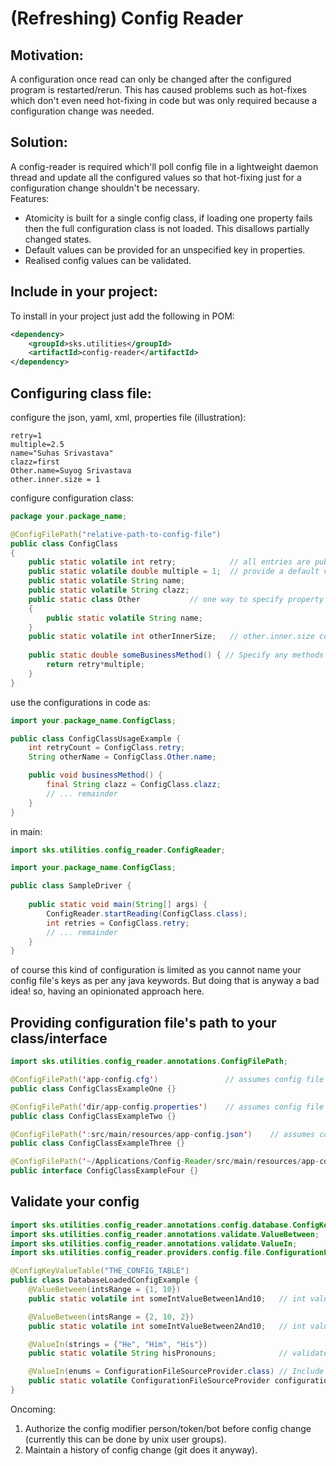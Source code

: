 # (Refreshing) Config Reader

## Motivation:
A configuration once read can only be changed after the configured program is restarted/rerun.
This has caused problems such as hot-fixes which don't even need hot-fixing in code but was only required because a configuration change was needed.

## Solution:
A config-reader is required which'll poll config file in a lightweight daemon thread and update all the configured values so that hot-fixing just for a configuration change shouldn't be necessary.  
Features:
- Atomicity is built for a single config class, if loading one property fails then the full configuration class is not loaded. This disallows partially changed states.
- Default values can be provided for an unspecified key in properties.
- Realised config values can be validated.

## Include in your project:
To install in your project just add the following in POM:
```xml
<dependency>
    <groupId>sks.utilities</groupId>
    <artifactId>config-reader</artifactId>
</dependency>
```

## Configuring class file:
configure the json, yaml, xml, properties file (illustration):
```properties
retry=1
multiple=2.5
name="Suhas Srivastava"
clazz=first
Other.name=Suyog Srivastava
other.inner.size = 1
```

configure configuration class:
```java
package your.package_name;

@ConfigFilePath("relative-path-to-config-file")
public class ConfigClass
{
    public static volatile int retry;            // all entries are public static so that you don't need to create unnecessary objects
    public static volatile double multiple = 1;  // provide a default value
    public static volatile String name;
    public static volatile String clazz;
    public static class Other           // one way to specify property grouping {see Other.name in the config file}
    {
        public static volatile String name;
    }
    public static volatile int otherInnerSize;   // other.inner.size converted to otherInnerSize. Another way to specify grouping
    
    public static double someBusinessMethod() { // Specify any methods (must be static)
        return retry*multiple;
    }
}
```

use the configurations in code as:
```java
import your.package_name.ConfigClass;

public class ConfigClassUsageExample {
    int retryCount = ConfigClass.retry;
    String otherName = ConfigClass.Other.name;

    public void businessMethod() {
        final String clazz = ConfigClass.clazz;
        // ... remainder
    }
}
```

in main:
```java
import sks.utilities.config_reader.ConfigReader;

import your.package_name.ConfigClass;

public class SampleDriver {
    
    public static void main(String[] args) {
        ConfigReader.startReading(ConfigClass.class);
        int retries = ConfigClass.retry;
        // ... remainder
    }
}
```

of course this kind of configuration is limited as you cannot name your config file's keys as per any java keywords. But doing that is anyway a bad idea!
so, having an opinionated approach here.

## Providing configuration file's path to your class/interface

```java
import sks.utilities.config_reader.annotations.ConfigFilePath;

@ConfigFilePath('app-config.cfg')               // assumes config file is in mvn like path of src/main/resources
public class ConfigClassExampleOne {}

@ConfigFilePath('dir/app-config.properties')    // assumes config file is in mvn like path having one more internal directory (dir) src/main/resources/dir/
public class ConfigClassExampleTwo {}

@ConfigFilePath(':src/main/resources/app-config.json')    // assumes config from project's root, so for a project named `config-reader` this annotated path is config-reader/src/main/resources/app-config.json
public class ConfigClassExampleThree {}

@ConfigFilePath('~/Applications/Config-Reader/src/main/resources/app-config.json')    // assumes config file from absolute path, i.e. any path starting from [A-Z]:/ (windows drives paths like C:/, D:\) or [~, /] (unix home and root paths) will be considered absolute paths
public interface ConfigClassExampleFour {}
```

## Validate your config

```java
import sks.utilities.config_reader.annotations.config.database.ConfigKeyValueTable;
import sks.utilities.config_reader.annotations.validate.ValueBetween;
import sks.utilities.config_reader.annotations.validate.ValueIn;
import sks.utilities.config_reader.providers.config.file.ConfigurationFileSourceProvider;

@ConfigKeyValueTable("THE_CONFIG_TABLE")
public class DatabaseLoadedConfigExample {
    @ValueBetween(intsRange = {1, 10})
    public static volatile int someIntValueBetween1And10;   // int value to be validated between 1 (inclusive) and 10 (exclusive) with the default integer difference of 1

    @ValueBetween(intsRange = {2, 10, 2})
    public static volatile int someIntValueBetween2And10;   // int value to be validated between 2 (inclusive) and 10 (exclusive) with the given integer difference of 2

    @ValueIn(strings = {"He", "Him", "His"})
    public static volatile String hisPronouns;              // validates string for the list of values

    @ValueIn(enums = ConfigurationFileSourceProvider.class) // Include all the values of this enum, values can be excluded using excludeEnums key (specified as an array)
    public static volatile ConfigurationFileSourceProvider configurationFileSourceProvider;
}
```

Oncoming: 
1) Authorize the config modifier person/token/bot before config change (currently this can be done by unix user groups).
2) Maintain a history of config change (git does it anyway).